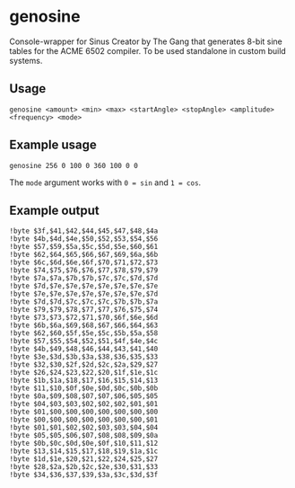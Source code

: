 # genosine
Console-wrapper for Sinus Creator by The Gang that generates 8-bit sine tables for the ACME 6502 compiler. To be used standalone in custom build systems.

## Usage
`genosine <amount> <min> <max> <startAngle> <stopAngle> <amplitude> <frequency> <mode>`

## Example usage
`genosine 256 0 100 0 360 100 0 0`

The `mode` argument works with `0 = sin` and `1 = cos`.

## Example output
~~~
!byte $3f,$41,$42,$44,$45,$47,$48,$4a
!byte $4b,$4d,$4e,$50,$52,$53,$54,$56
!byte $57,$59,$5a,$5c,$5d,$5e,$60,$61
!byte $62,$64,$65,$66,$67,$69,$6a,$6b
!byte $6c,$6d,$6e,$6f,$70,$71,$72,$73
!byte $74,$75,$76,$76,$77,$78,$79,$79
!byte $7a,$7a,$7b,$7b,$7c,$7c,$7d,$7d
!byte $7d,$7e,$7e,$7e,$7e,$7e,$7e,$7e
!byte $7e,$7e,$7e,$7e,$7e,$7e,$7e,$7d
!byte $7d,$7d,$7c,$7c,$7c,$7b,$7b,$7a
!byte $79,$79,$78,$77,$77,$76,$75,$74
!byte $73,$73,$72,$71,$70,$6f,$6e,$6d
!byte $6b,$6a,$69,$68,$67,$66,$64,$63
!byte $62,$60,$5f,$5e,$5c,$5b,$5a,$58
!byte $57,$55,$54,$52,$51,$4f,$4e,$4c
!byte $4b,$49,$48,$46,$44,$43,$41,$40
!byte $3e,$3d,$3b,$3a,$38,$36,$35,$33
!byte $32,$30,$2f,$2d,$2c,$2a,$29,$27
!byte $26,$24,$23,$22,$20,$1f,$1e,$1c
!byte $1b,$1a,$18,$17,$16,$15,$14,$13
!byte $11,$10,$0f,$0e,$0d,$0c,$0b,$0b
!byte $0a,$09,$08,$07,$07,$06,$05,$05
!byte $04,$03,$03,$02,$02,$02,$01,$01
!byte $01,$00,$00,$00,$00,$00,$00,$00
!byte $00,$00,$00,$00,$00,$00,$00,$01
!byte $01,$01,$02,$02,$03,$03,$04,$04
!byte $05,$05,$06,$07,$08,$08,$09,$0a
!byte $0b,$0c,$0d,$0e,$0f,$10,$11,$12
!byte $13,$14,$15,$17,$18,$19,$1a,$1c
!byte $1d,$1e,$20,$21,$22,$24,$25,$27
!byte $28,$2a,$2b,$2c,$2e,$30,$31,$33
!byte $34,$36,$37,$39,$3a,$3c,$3d,$3f
~~~
